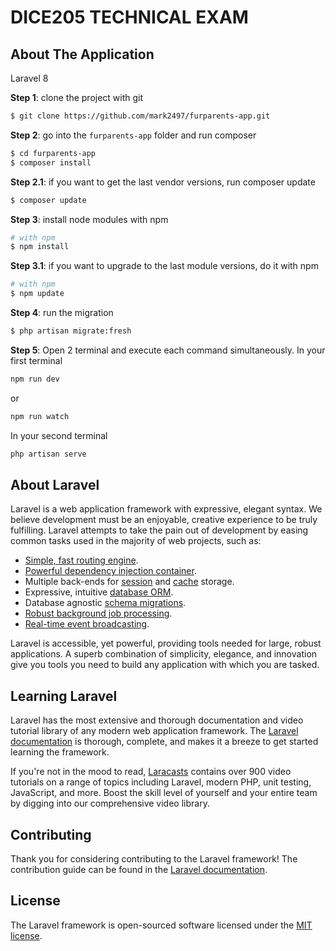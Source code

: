 # DICE205 TECHNICAL EXAM

## About The Application

Laravel 8

**Step 1**: clone the project with git

```sh
$ git clone https://github.com/mark2497/furparents-app.git
```

**Step 2**: go into the `furparents-app` folder and run composer
```sh
$ cd furparents-app
$ composer install
```

**Step 2.1**: if you want to get the last vendor versions, run composer update
```sh
$ composer update
```

**Step 3**: install node modules with npm
```sh
# with npm 
$ npm install
```

**Step 3.1**: if you want to upgrade to the last module versions, do it with npm
```sh
# with npm 
$ npm update
```

**Step 4**: run the migration
```sh
$ php artisan migrate:fresh
```

**Step 5**: Open 2 terminal and execute each command simultaneously.
In your first terminal
```sh
npm run dev
```
or
```sh
npm run watch
```
In your second terminal
```sh
php artisan serve
```

## About Laravel

Laravel is a web application framework with expressive, elegant syntax. We believe development must be an enjoyable, creative experience to be truly fulfilling. Laravel attempts to take the pain out of development by easing common tasks used in the majority of web projects, such as:

- [Simple, fast routing engine](https://laravel.com/docs/routing).
- [Powerful dependency injection container](https://laravel.com/docs/container).
- Multiple back-ends for [session](https://laravel.com/docs/session) and [cache](https://laravel.com/docs/cache) storage.
- Expressive, intuitive [database ORM](https://laravel.com/docs/eloquent).
- Database agnostic [schema migrations](https://laravel.com/docs/migrations).
- [Robust background job processing](https://laravel.com/docs/queues).
- [Real-time event broadcasting](https://laravel.com/docs/broadcasting).

Laravel is accessible, yet powerful, providing tools needed for large, robust applications. A superb combination of simplicity, elegance, and innovation give you tools you need to build any application with which you are tasked.

## Learning Laravel

Laravel has the most extensive and thorough documentation and video tutorial library of any modern web application framework. The [Laravel documentation](https://laravel.com/docs) is thorough, complete, and makes it a breeze to get started learning the framework.

If you're not in the mood to read, [Laracasts](https://laracasts.com) contains over 900 video tutorials on a range of topics including Laravel, modern PHP, unit testing, JavaScript, and more. Boost the skill level of yourself and your entire team by digging into our comprehensive video library.

## Contributing

Thank you for considering contributing to the Laravel framework! The contribution guide can be found in the [Laravel documentation](http://laravel.com/docs/contributions).

## License

The Laravel framework is open-sourced software licensed under the [MIT license](http://opensource.org/licenses/MIT).
